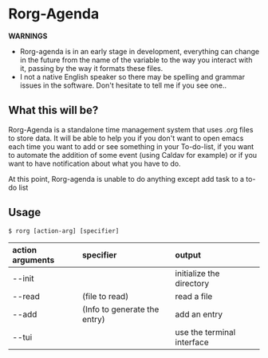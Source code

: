 # Rorg-Agenda

**WARNINGS**
- Rorg-agenda is in an early stage in development, everything can change
in the future from the name of the variable to the way you interact with it,
passing by the way it formats these files.
- I not a native English speaker so there may be spelling and grammar
issues in the software. Don't hesitate to tell me if you see one..

## What this will be?
Rorg-Agenda is a standalone time management system that uses .org files to store data.
It will be able to help you if you don't want to open emacs each time you want
to add  or see something in your To-do-list, if you want to automate the addition
of some event (using Caldav for example) or if you want to have notification about
what you have to do.

At this point, Rorg-agenda is unable to do anything except add task to a to-do list
## Usage

```
$ rorg [action-arg] [specifier]
```

|action arguments |specifier                      |output            |
|:---------       |:--------                      |:-----            |
| --init          |                               |initialize the directory|
| --read          |(file to read)                 |read a file       |
| --add           |(Info to generate the entry)   |add an entry      |
| --tui           |                               |use the terminal interface|
